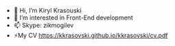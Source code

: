 - 👋 Hi, I’m Kiryl Krasouski
- 👀 I’m interested in Front-End development
- 📫 Skype: zikmogilev
- ⚡My CV https://kkrasovski.github.io/kkrasovski/cv.pdf


